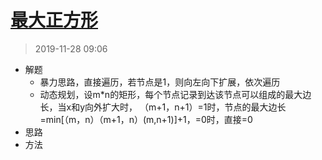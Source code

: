 # [最大正方形](https://leetcode-cn.com/problems/maximal-square/)
> 2019-11-28 09:06

- 解题
    - 暴力思路，直接遍历，若节点是1，则向左向下扩展，依次遍历
    - 动态规划，设m*n的矩形，每个节点记录到达该节点可以组成的最大边长，当x和y向外扩大时，
    （m+1，n+1）=1时，节点的最大边长=min[（m，n）（m+1，n）(m,n+1)]+1，=0时，直接=0
- 思路
- 方法